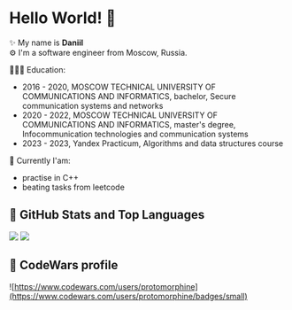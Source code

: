 # Hello World! 👋

✨ My name is **Daniil**    
⚙️ I'm a software engineer from Moscow, Russia.  
 
👨🏼‍🎓 Education:
- 2016 - 2020, MOSCOW TECHNICAL UNIVERSITY OF COMMUNICATIONS AND INFORMATICS, bachelor, Secure communication systems and networks
- 2020 - 2022, MOSCOW TECHNICAL UNIVERSITY OF COMMUNICATIONS AND INFORMATICS, master's degree, Infocommunication technologies and communication systems
- 2023 - 2023, Yandex Practicum, Algorithms and data structures course

🔬 Currently I'am:
- practise in C++
- beating tasks from leetcode

## 📌 GitHub Stats and Top Languages

<p float="center">
  <img  src="https://github-readme-stats.vercel.app/api?username=protomorphine&show_icons=true&theme=dark&count_private=true&hide=contribs,issue" />
  <img  src="https://github-readme-stats.vercel.app/api/top-langs/?username=protomorphine&layout=compact&theme=dark" />
</p>

## 📌 CodeWars profile

![https://www.codewars.com/users/protomorphine](https://www.codewars.com/users/protomorphine/badges/small)
